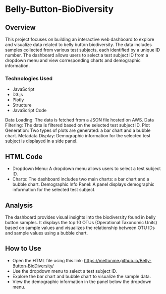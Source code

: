 # Belly-Button-BioDiversity

## Overview
This project focuses on building an interactive web dashboard to explore and visualize data related to belly button biodiversity. The data includes samples collected from various test subjects, each identified by a unique ID number. The dashboard allows users to select a test subject ID from a dropdown menu and view corresponding charts and demographic information.

### Technologies Used
- JavaScript
- D3.js
- Plotly
- Structure
- JavaScript Code

Data Loading: The data is fetched from a JSON file hosted on AWS.
Data Filtering: The data is filtered based on the selected test subject ID.
Plot Generation: Two types of plots are generated: a bar chart and a bubble chart.
Metadata Display: Demographic information for the selected test subject is displayed in a side panel.

## HTML Code
- Dropdown Menu: A dropdown menu allows users to select a test subject ID.
- Charts: The dashboard includes two main charts: a bar chart and a bubble chart.
Demographic Info Panel: A panel displays demographic information for the selected test subject.

## Analysis
The dashboard provides visual insights into the biodiversity found in belly button samples. It displays the top 10 OTUs (Operational Taxonomic Units) based on sample values and visualizes the relationship between OTU IDs and sample values using a bubble chart.

## How to Use
 - Open the HTML file using this link: https://meltonme.github.io/Belly-Button-BioDiversity/
- Use the dropdown menu to select a test subject ID.
- Explore the bar chart and bubble chart to visualize the sample data.
- View the demographic information in the panel below the dropdown menu.
